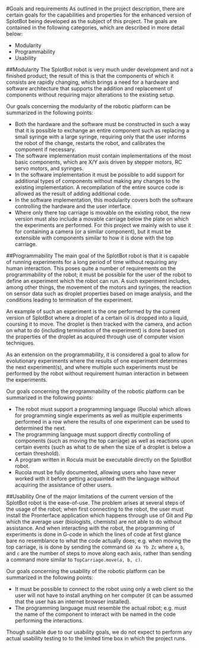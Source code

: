 
#Goals and requirements
As outlined in the project description, there are certain goals for the
capabilities and properties for the enhanced version of SplotBot being developed
as the subject of this project. The goals are contained in the following
categories, which are described in more detail below:

- Modularity
- Programmability
- Usability

##Modularity
The SplotBot robot is very much under development and not a finished product;
the result of this is that the components of which it consists are rapidly
changing, which brings a need for a hardware and software architecture that
supports the addition and replacement of components without requiring major
alterations to the existing setup.

Our goals concerning the modularity of the robotic platform can be summarized in
the following points:

- Both the hardware and the software must be constructed in such a way that it
  is possible to exchange an entire component such as replacing a small syringe
  with a large syringe, requiring only that the user informs the robot of the
  change, restarts the robot, and calibrates the component if necessary.
- The software implementation must contain implementations of the most basic
  components, which are X/Y axis driven by stepper motors, RC servo motors, and
  syringes.
- In the software implementation it must be possible to add support for
  additional types of components without making any changes to the existing
  implementation. A recompilation of the entire source code is allowed as the
  result of adding additional code.
- In the software implementation, this modularity covers both the software
  controlling the hardware and the user interface.
- Where only there top carriage is movable on the existing robot, the new
  version must also include a movable carriage below the plate on which the
  experiments are performed. For this project we mainly wish to use it for
  containing a camera (or a similar component), but it must be extensible with
  components similar to how it is done with the top carriage. 

##Programmability
The main goal of the SplotBot robot is that it is capable of running experiments
for a long period of time without requiring any human interaction. This poses
quite a number of requirements on the programmability of the robot; it must be
possible for the user of the robot to define an experiment which the robot can
run. A such experiment includes, among other things, the movement of the motors
and syringes, the reaction on sensor data such as droplet properties based on
image analysis, and the conditions leading to termination of the experiment.

An example of such an experiment is the one performed by the current version of
SplotBot where a droplet of a certain oil is dropped into a liquid, coursing it
to move. The droplet is then tracked with the camera, and action on what to do
(including termination of the experiment) is done based on the properties of the
droplet as acquired through use of computer vision techniques.

As an extension on the programmability, it is considered a goal to allow for
evolutionary experiments where the results of one experiment determines the next
experiment(s), and where multiple such experiments must be performed by the
robot without requirement human interaction in between the experiments.

Our goals concerning the programmability of the robotic platform can be summarized in
the following points:

- The robot must support a programming language (Rucola) which allows for
  programming single experiments as well as multiple experiments performed in a
  row where the results of one experiment can be used to determined the next.
- The programming language must support directly controlling of components (such
  as moving the top carriage) as well as reactions upon certain events (such as
  what to de when the size of a droplet is below a certain threshold).
- A program written in Rocula must be executable directly on the SplotBot robot.
- Rucola must be fully documented, allowing users who have never worked with it
  before getting acquainted with the language without acquiring the assistance of
  other users.

##Usability
One of the major limitations of the current version of the SplotBot robot is the
ease-of-use. The problem arises at several steps of the usage of the robot; when
first connecting to the robot, the user must install the Pronterface application
which happens through use of Git and Pip which the average user (biologists,
chemists) are not able to do without assistance. And when interacting with the
robot, the programming of experiments is done in G-code in which the lines of
code at first glance bare no resemblance to what the code actually does; e.g.
when moving the top carriage, is is done by sending the command `G0 Xa Yb
Zc` where `a`, `b`, and `c` are the number of steps to move along each axis,
rather than sending a command more similar to `TopCarriage.move(a, b, c)`.

Our goals concerning the usability of the robotic platform can be summarized in
the following points:

- It must be possible to connect to the robot using only a web client so the
  user will not have to install anything on her computer (it can be assumed that
  the user has an internet browser installed).
- The programming language must resemble the actual robot; e.g. must the name of
  the component to interact with be named in the code performing the
  interactions.

Though suitable due to our usability goals, we do not expect to perform any
actual usability testing to to the limited time box in which the project runs.

